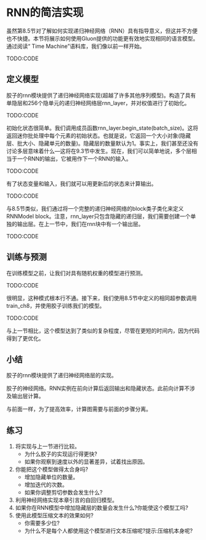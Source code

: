 

<!--
 * @version:
 * @Author:  StevenJokess https://github.com/StevenJokess
 * @Date: 2020-07-29 21:01:09
 * @LastEditors:  StevenJokess https://github.com/StevenJokess
 * @LastEditTime: 2020-07-29 21:09:15
 * @Description:translate by machine
 * @TODO::
 * @Reference:http://preview.d2l.ai/d2l-en/master/chapter_recurrent-neural-networks/rnn-concise.html
-->

# RNN的简洁实现

虽然第8.5节对了解如何实现递归神经网络（RNN）具有指导意义，但这并不方便也不快捷。本节将展示如何使用Gluon提供的功能更有效地实现相同的语言模型。通过阅读“ Time Machine”语料库，我们像以前一样开始。

TODO:CODE

## 定义模型

胶子的rnn模块提供了递归神经网络实现(超越了许多其他序列模型)。构造了具有单隐层和256个隐单元的递归神经网络层rnn_layer，并对权值进行了初始化。

TODO:CODE

初始化状态很简单。我们调用成员函数rnn_layer.begin_state(batch_size)。这将返回迷你批处理中每个元素的初始状态。也就是说，它返回一个大小对象(隐藏层、批大小、隐藏单元的数量)。隐藏层的数量默认为1。事实上，我们甚至还没有讨论多层意味着什么—这将在9.3节中发生。现在，我们可以简单地说，多个层相当于一个RNN的输出，它被用作下一个RNN的输入。

TODO:CODE

有了状态变量和输入，我们就可以用更新后的状态来计算输出。

TODO:CODE

与8.5节类似，我们通过将一个完整的递归神经网络的block类子类化来定义RNNModel block。注意，rnn_layer只包含隐藏的递归层，我们需要创建一个单独的输出层。在上一节中，我们在rnn块中有一个输出层。

TODO:CODE

## 训练与预测

在训练模型之前，让我们对具有随机权重的模型进行预测。

TODO:CODE

很明显，这种模式根本行不通。接下来，我们使用8.5节中定义的相同超参数调用train_ch8，并使用胶子训练我们的模型。

TODO:CODE

与上一节相比，这个模型达到了类似的复杂程度，尽管在更短的时间内，因为代码得到了更优化。

## 小结

胶子的rnn模块提供了递归神经网络层的实现。

胶子的神经网络。RNN实例在前向计算后返回输出和隐藏状态。此前向计算不涉及输出层计算。

与前面一样，为了提高效率，计算图需要与前面的步骤分离。

## 练习

1. 将实现与上一节进行比较。
    * 为什么胶子的实现运行得更快?
    * 如果你观察到速度以外的显著差异，试着找出原因。
1. 你能把这个模型做得太合身吗?
    * 增加隐藏单位的数量。
    * 增加迭代的次数。
    * 如果你调整剪切参数会发生什么?
1. 利用神经网络实现本章引言的自回归模型。
1. 如果你在RNN模型中增加隐藏层的数量会发生什么?你能使这个模型工吗?
1. 使用此模型压缩文本的效果如何?
   * 你需要多少位?
   * 为什么不是每个人都使用这个模型进行文本压缩呢?提示:压缩机本身呢?
